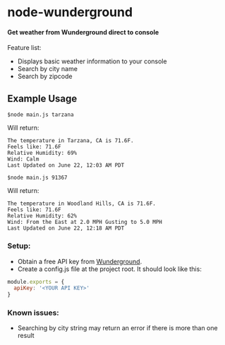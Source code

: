 # node-wunderground

#### Get weather from Wunderground direct to console

Feature list:

 * Displays basic weather information to your console
 * Search by city name
 * Search by zipcode

## Example Usage

```
$node main.js tarzana
```
Will return:
```
The temperature in Tarzana, CA is 71.6F.
Feels like: 71.6F
Relative Humidity: 69%
Wind: Calm
Last Updated on June 22, 12:03 AM PDT
```

```
$node main.js 91367
```
Will return:
```
The temperature in Woodland Hills, CA is 71.6F.
Feels like: 71.6F
Relative Humidity: 62%
Wind: From the East at 2.0 MPH Gusting to 5.0 MPH
Last Updated on June 22, 12:18 AM PDT
```

### Setup:
* Obtain a free API key from [Wunderground](https://www.wunderground.com/weather/api/).
* Create a config.js file at the project root. It should look like this:
```javascript
module.exports = {
  apiKey: '<YOUR API KEY>'
}
```


### Known issues:

 * Searching by city string may return an error if there is more than one result
